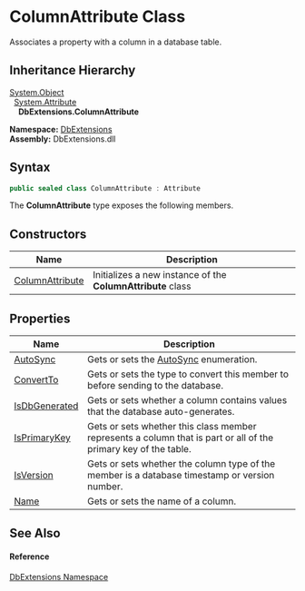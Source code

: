 ColumnAttribute Class
=====================
Associates a property with a column in a database table.


Inheritance Hierarchy
---------------------
[System.Object][1]  
  [System.Attribute][2]  
    **DbExtensions.ColumnAttribute**  
  
**Namespace:** [DbExtensions][3]  
**Assembly:** DbExtensions.dll

Syntax
------

```csharp
public sealed class ColumnAttribute : Attribute
```

The **ColumnAttribute** type exposes the following members.


Constructors
------------

| Name                 | Description                                                 |
| -------------------- | ----------------------------------------------------------- |
| [ColumnAttribute][4] | Initializes a new instance of the **ColumnAttribute** class |


Properties
----------

| Name               | Description                                                                                                     |
| ------------------ | --------------------------------------------------------------------------------------------------------------- |
| [AutoSync][5]      | Gets or sets the [AutoSync][6] enumeration.                                                                     |
| [ConvertTo][7]     | Gets or sets the type to convert this member to before sending to the database.                                 |
| [IsDbGenerated][8] | Gets or sets whether a column contains values that the database auto-generates.                                 |
| [IsPrimaryKey][9]  | Gets or sets whether this class member represents a column that is part or all of the primary key of the table. |
| [IsVersion][10]    | Gets or sets whether the column type of the member is a database timestamp or version number.                   |
| [Name][11]         | Gets or sets the name of a column.                                                                              |


See Also
--------

#### Reference
[DbExtensions Namespace][3]  

[1]: https://learn.microsoft.com/dotnet/api/system.object
[2]: https://learn.microsoft.com/dotnet/api/system.attribute
[3]: ../README.md
[4]: _ctor.md
[5]: AutoSync.md
[6]: ../AutoSync/README.md
[7]: ConvertTo.md
[8]: IsDbGenerated.md
[9]: IsPrimaryKey.md
[10]: IsVersion.md
[11]: Name.md